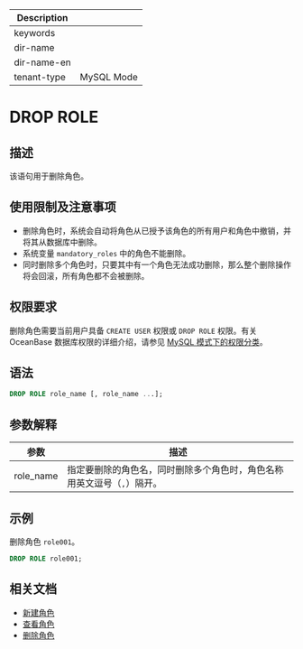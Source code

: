 | Description   |                 |
|---------------|-----------------|
| keywords      |                 |
| dir-name      |                 |
| dir-name-en   |                 |
| tenant-type   | MySQL Mode      |

# DROP ROLE

## 描述

该语句用于删除角色。

## 使用限制及注意事项

* 删除角色时，系统会自动将角色从已授予该角色的所有用户和角色中撤销，并将其从数据库中删除。
* 系统变量 `mandatory_roles` 中的角色不能删除。
* 同时删除多个角色时，只要其中有一个角色无法成功删除，那么整个删除操作将会回滚，所有角色都不会被删除。

## 权限要求

删除角色需要当前用户具备 `CREATE USER` 权限或 `DROP ROLE` 权限。有关 OceanBase 数据库权限的详细介绍，请参见 [MySQL 模式下的权限分类](../../../../../600.manage/500.security-and-permissions/300.access-control/200.user-and-permission/200.permission-of-mysql-mode/100.permission-classification-of-mysql.md)。

## 语法

```sql
DROP ROLE role_name [, role_name ...];
```

## 参数解释

| **参数** | **描述** |
|----------|----------|
| role_name | 指定要删除的角色名，同时删除多个角色时，角色名称用英文逗号（`,`）隔开。|

## 示例

删除角色 `role001`。

```sql
DROP ROLE role001;
```

## 相关文档

* [新建角色](../../../../../600.manage/500.security-and-permissions/300.access-control/200.user-and-permission/200.permission-of-mysql-mode/340.role-management-of-mysql-mode/200.create-a-role-for-mysql-tenant-of-mysql-mode.md)
* [查看角色](../../../../../600.manage/500.security-and-permissions/300.access-control/200.user-and-permission/200.permission-of-mysql-mode/340.role-management-of-mysql-mode/600.view-roles-of-mysql-mode.md)
* [删除角色](../../../../../600.manage/500.security-and-permissions/300.access-control/200.user-and-permission/200.permission-of-mysql-mode/340.role-management-of-mysql-mode/900.delete-a-role-of-mysql-mode.md)
